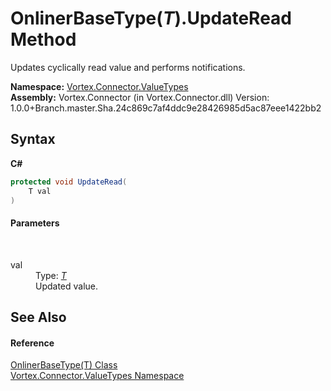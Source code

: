 # OnlinerBaseType(*T*).UpdateRead Method 
 

Updates cyclically read value and performs notifications.

**Namespace:**&nbsp;<a href="N_Vortex_Connector_ValueTypes.md">Vortex.Connector.ValueTypes</a><br />**Assembly:**&nbsp;Vortex.Connector (in Vortex.Connector.dll) Version: 1.0.0+Branch.master.Sha.24c869c7af4ddc9e28426985d5ac87eee1422bb2

## Syntax

**C#**<br />
``` C#
protected void UpdateRead(
	T val
)
```


#### Parameters
&nbsp;<dl><dt>val</dt><dd>Type: <a href="T_Vortex_Connector_ValueTypes_OnlinerBaseType_1.md">*T*</a><br />Updated value.</dd></dl>

## See Also


#### Reference
<a href="T_Vortex_Connector_ValueTypes_OnlinerBaseType_1.md">OnlinerBaseType(T) Class</a><br /><a href="N_Vortex_Connector_ValueTypes.md">Vortex.Connector.ValueTypes Namespace</a><br />